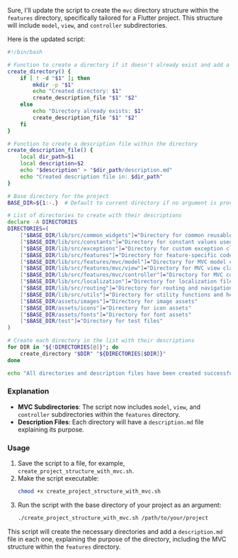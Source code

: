 Sure, I'll update the script to create the `mvc` directory structure within the `features` directory, specifically tailored for a Flutter project. This structure will include `model`, `view`, and `controller` subdirectories.

Here is the updated script:

```sh
#!/bin/bash

# Function to create a directory if it doesn't already exist and add a description file
create_directory() {
    if [ ! -d "$1" ]; then
        mkdir -p "$1"
        echo "Created directory: $1"
        create_description_file "$1" "$2"
    else
        echo "Directory already exists: $1"
        create_description_file "$1" "$2"
    fi
}

# Function to create a description file within the directory
create_description_file() {
    local dir_path=$1
    local description=$2
    echo "$description" > "$dir_path/description.md"
    echo "Created description file in: $dir_path"
}

# Base directory for the project
BASE_DIR=${1:-.}  # Default to current directory if no argument is provided

# List of directories to create with their descriptions
declare -A DIRECTORIES
DIRECTORIES=(
    ["$BASE_DIR/lib/src/common_widgets"]="Directory for common reusable widgets"
    ["$BASE_DIR/lib/src/constants"]="Directory for constant values used across the project"
    ["$BASE_DIR/lib/src/exceptions"]="Directory for custom exception classes"
    ["$BASE_DIR/lib/src/features"]="Directory for feature-specific code"
    ["$BASE_DIR/lib/src/features/mvc/model"]="Directory for MVC model classes"
    ["$BASE_DIR/lib/src/features/mvc/view"]="Directory for MVC view classes"
    ["$BASE_DIR/lib/src/features/mvc/controller"]="Directory for MVC controller classes"
    ["$BASE_DIR/lib/src/localization"]="Directory for localization files"
    ["$BASE_DIR/lib/src/routing"]="Directory for routing and navigation-related code"
    ["$BASE_DIR/lib/src/utils"]="Directory for utility functions and helpers"
    ["$BASE_DIR/assets/images"]="Directory for image assets"
    ["$BASE_DIR/assets/icons"]="Directory for icon assets"
    ["$BASE_DIR/assets/fonts"]="Directory for font assets"
    ["$BASE_DIR/test"]="Directory for test files"
)

# Create each directory in the list with their descriptions
for DIR in "${!DIRECTORIES[@]}"; do
    create_directory "$DIR" "${DIRECTORIES[$DIR]}"
done

echo "All directories and description files have been created successfully."
```

### Explanation
- **MVC Subdirectories**: The script now includes `model`, `view`, and `controller` subdirectories within the `features` directory.
- **Description Files**: Each directory will have a `description.md` file explaining its purpose.

### Usage
1. Save the script to a file, for example, `create_project_structure_with_mvc.sh`.
2. Make the script executable:
    ```sh
    chmod +x create_project_structure_with_mvc.sh
    ```
3. Run the script with the base directory of your project as an argument:
    ```sh
    ./create_project_structure_with_mvc.sh /path/to/your/project
    ```

This script will create the necessary directories and add a `description.md` file in each one, explaining the purpose of the directory, including the MVC structure within the `features` directory.